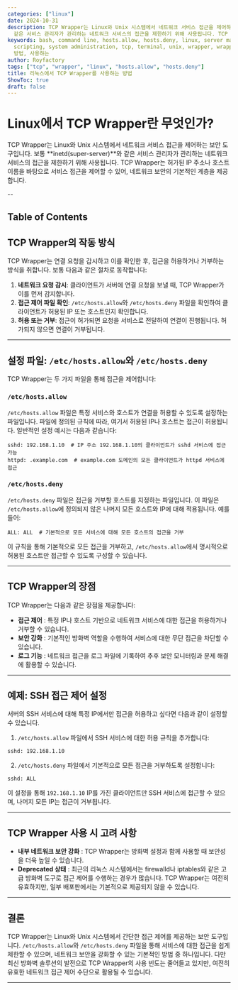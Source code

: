 ```yaml
---
categories: ["linux"]
date: 2024-10-31
description: TCP Wrapper는 Linux와 Unix 시스템에서 네트워크 서비스 접근을 제어하는 보안 도구입니다. 보통 **inetd(super-server)**와
  같은 서비스 관리자가 관리하는 네트워크 서비스의 접근을 제한하기 위해 사용됩니다. TCP Wrapper는 허가된 IP 주소나 ...
keywords: bash, command line, hosts.allow, hosts.deny, linux, server management, shell
  scripting, system administration, tcp, terminal, unix, wrapper, wrapper를, 리눅스에서,
  방법, 사용하는
author: Royfactory
tags: ["tcp", "wrapper", "linux", "hosts.allow", "hosts.deny"]
title: 리눅스에서 TCP Wrapper를 사용하는 방법
ShowToc: true
draft: false
---
```


# Linux에서 TCP Wrapper란 무엇인가?

TCP Wrapper는 Linux와 Unix 시스템에서 네트워크 서비스 접근을 제어하는 보안 도구입니다. 보통 **inetd(super-server)**와 같은 서비스 관리자가 관리하는 네트워크 서비스의 접근을 제한하기 위해 사용됩니다. TCP Wrapper는 허가된 IP 주소나 호스트 이름을 바탕으로 서비스 접근을 제어할 수 있어, 네트워크 보안의 기본적인 계층을 제공합니다.

--
## Table of Contents

## TCP Wrapper의 작동 방식

TCP Wrapper는 연결 요청을 감시하고 이를 확인한 후, 접근을 허용하거나 거부하는 방식을 취합니다. 보통 다음과 같은 절차로 동작합니다:

1. **네트워크 요청 감시**: 클라이언트가 서버에 연결 요청을 보낼 때, TCP Wrapper가 이를 먼저 감지합니다.
2. **접근 제어 파일 확인**: `/etc/hosts.allow`와 `/etc/hosts.deny` 파일을 확인하여 클라이언트가 허용된 IP 또는 호스트인지 확인합니다.
3. **허용 또는 거부**: 접근이 허가되면 요청을 서비스로 전달하여 연결이 진행됩니다. 허가되지 않으면 연결이 거부됩니다.

---

## 설정 파일: `/etc/hosts.allow`와 `/etc/hosts.deny`

TCP Wrapper는 두 가지 파일을 통해 접근을 제어합니다:

### `/etc/hosts.allow`

`/etc/hosts.allow` 파일은 특정 서비스와 호스트가 연결을 허용할 수 있도록 설정하는 파일입니다. 파일에 정의된 규칙에 따라, 여기서 허용된 IP나 호스트는 접근이 허용됩니다. 일반적인 설정 예시는 다음과 같습니다:

```plaintext
sshd: 192.168.1.10  # IP 주소 192.168.1.10의 클라이언트가 sshd 서비스에 접근 가능
httpd: .example.com  # example.com 도메인의 모든 클라이언트가 httpd 서비스에 접근
```

### `/etc/hosts.deny`

`/etc/hosts.deny` 파일은 접근을 거부할 호스트를 지정하는 파일입니다. 이 파일은 `/etc/hosts.allow`에 정의되지 않은 나머지 모든 호스트와 IP에 대해 적용됩니다. 예를 들어:

```plaintext
ALL: ALL  # 기본적으로 모든 서비스에 대해 모든 호스트의 접근을 거부
```

이 규칙을 통해 기본적으로 모든 접근을 거부하고, `/etc/hosts.allow`에서 명시적으로 허용된 호스트만 접근할 수 있도록 구성할 수 있습니다.

---

## TCP Wrapper의 장점

TCP Wrapper는 다음과 같은 장점을 제공합니다:

* **접근 제어** : 특정 IP나 호스트 기반으로 네트워크 서비스에 대한 접근을 허용하거나 거부할 수 있습니다.
* **보안 강화** : 기본적인 방화벽 역할을 수행하여 서비스에 대한 무단 접근을 차단할 수 있습니다.
* **로그 기능** : 네트워크 접근을 로그 파일에 기록하여 추후 보안 모니터링과 문제 해결에 활용할 수 있습니다.

---

## 예제: SSH 접근 제어 설정

서버의 SSH 서비스에 대해 특정 IP에서만 접근을 허용하고 싶다면 다음과 같이 설정할 수 있습니다.

1. `/etc/hosts.allow` 파일에서 SSH 서비스에 대한 허용 규칙을 추가합니다:

```plaintext
sshd: 192.168.1.10
```

2. `/etc/hosts.deny` 파일에서 기본적으로 모든 접근을 거부하도록 설정합니다:

```plaintext
sshd: ALL
```

이 설정을 통해 `192.168.1.10` IP를 가진 클라이언트만 SSH 서비스에 접근할 수 있으며, 나머지 모든 IP는 접근이 거부됩니다.

---

## TCP Wrapper 사용 시 고려 사항

* **내부 네트워크 보안 강화** : TCP Wrapper는 방화벽 설정과 함께 사용할 때 보안성을 더욱 높일 수 있습니다.
* **Deprecated 상태** : 최근의 리눅스 시스템에서는 firewalld나 iptables와 같은 고급 방화벽 도구로 접근 제어를 수행하는 경우가 많습니다. TCP Wrapper는 여전히 유효하지만, 일부 배포판에서는 기본적으로 제공되지 않을 수 있습니다.

---

## 결론

TCP Wrapper는 Linux와 Unix 시스템에서 간단한 접근 제어를 제공하는 보안 도구입니다. `/etc/hosts.allow`와 `/etc/hosts.deny` 파일을 통해 서비스에 대한 접근을 쉽게 제한할 수 있으며, 네트워크 보안을 강화할 수 있는 기본적인 방법 중 하나입니다. 다만 최신 방화벽 솔루션의 발전으로 TCP Wrapper의 사용 빈도는 줄어들고 있지만, 여전히 유효한 네트워크 접근 제어 수단으로 활용될 수 있습니다.

---



